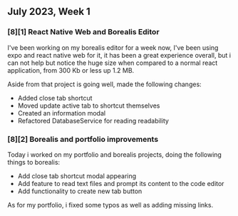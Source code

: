 ## July 2023, Week 1

### [8][1] React Native Web and Borealis Editor
I've been working on my borealis editor for a week now, I've been using expo and react native web for it, it has been a great experience overall, but i can not help but notice the huge size when compared to a normal react application, from 300 Kb or less up 1.2 MB.

Aside from that project is going well, made the following changes:
- Added close tab shortcut
- Moved update active tab to shortcut themselves
- Created an information modal
- Refactored DatabaseService for reading readability

### [8][2] Borealis and portfolio improvements
Today i worked on my portfolio and borealis projects, doing the following things to borealis:
- Add close tab shortcut modal appearing
- Add feature to read text files and prompt its content to the code editor
- Add functionality to create new tab button

As for my portfolio, i fixed some typos as well as adding missing links.
